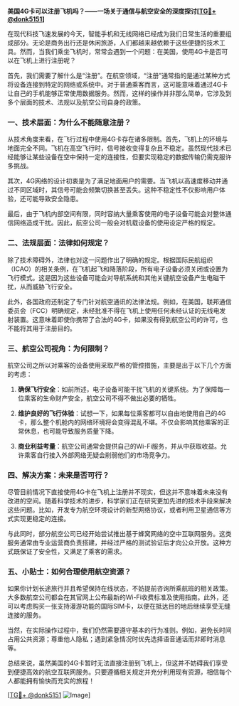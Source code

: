 **美国4G卡可以注册飞机吗？——一场关于通信与航空安全的深度探讨[[TG💪+ @donk5151](https://t.me/s/donk5151)]**

在现代科技飞速发展的今天，智能手机和无线网络已经成为我们日常生活的重要组成部分。无论是商务出行还是休闲旅游，人们都越来越依赖于这些便捷的技术工具。然而，当我们乘坐飞机时，常常会遇到一个问题：在美国，使用4G卡是否可以在飞机上进行注册呢？

首先，我们需要了解什么是“注册”。在航空领域，“注册”通常指的是通过某种方式将设备连接到特定的网络或系统中。对于普通乘客而言，这可能意味着通过4G卡让自己的手机能够正常使用数据服务。然而，这样的操作并非那么简单，它涉及到多个层面的技术、法规以及航空公司自身的政策。

### 一、技术层面：为什么不能随意注册？

从技术角度来看，在飞行过程中使用4G卡存在诸多限制。首先，飞机上的环境与地面完全不同。飞机在高空飞行时，信号接收变得复杂且不稳定。虽然现代技术已经能够让某些设备在空中保持一定的连接性，但要实现稳定的数据传输仍需克服许多挑战。

其次，4G网络的设计初衷是为了满足地面用户的需要。当飞机以高速度移动并通过不同区域时，其信号可能会频繁切换甚至丢失。这种不稳定性不仅影响用户体验，还可能导致安全隐患。

最后，由于飞机内部空间有限，同时容纳大量乘客使用的电子设备可能会对整体通信网络造成干扰。因此，航空公司一般会对机载设备的使用设定严格的规定。

### 二、法规层面：法律如何规定？

除了技术障碍外，法律也对这一问题作出了明确的规定。根据国际民航组织（ICAO）的相关条例，在飞机起飞和降落阶段，所有电子设备必须关闭或设置为飞行模式。这是因为这些设备可能会对导航系统和其他关键航空设备产生电磁干扰，从而威胁飞行安全。

此外，各国政府还制定了专门针对航空通讯的法律法规。例如，在美国，联邦通信委员会（FCC）明确规定，未经批准不得在飞机上使用任何未经认证的无线电发射装置。这意味着即使你携带了合法的4G卡，如果没有得到航空公司的许可，也不能将其用于注册目的。

### 三、航空公司视角：为何限制？

航空公司之所以对乘客的设备使用采取严格的管控措施，主要是出于以下几个方面的考虑：

1. **确保飞行安全**：如前所述，电子设备可能干扰飞机的关键系统。为了保障每一位乘客的生命财产安全，航空公司不得不做出必要的牺牲。
   
2. **维护良好的飞行体验**：试想一下，如果每位乘客都可以自由地使用自己的4G卡，那么整个机舱内的网络环境将会变得混乱不堪。不仅会影响其他乘客的正常休息，也可能导致服务质量下降。

3. **商业利益考量**：航空公司通常会提供自己的Wi-Fi服务，并从中获取收益。允许乘客自行接入外部网络无疑会削弱他们的市场竞争力。

### 四、解决方案：未来是否可行？

尽管目前情况下直接使用4G卡在飞机上注册并不现实，但这并不意味着未来没有改进的空间。随着科学技术的进步，科学家们正在研究更加先进的技术手段来解决这些问题。比如，开发专为航空环境设计的新型网络协议，或者利用卫星通信等方式实现更稳定的连接。

与此同时，部分航空公司已经开始尝试推出基于蜂窝网络的空中互联网服务。这类服务通常由专业运营商负责搭建，并经过严格的测试验证后才向公众开放。这种方式既保证了安全性，又满足了乘客的需求。

### 五、小贴士：如何合理使用航空资源？

如果你计划长途旅行并且希望保持在线状态，不妨提前咨询所乘航班的相关政策。大多数航空公司都会在其官网上公布最新的Wi-Fi收费标准及使用指南。此外，还可以考虑购买一张支持漫游功能的国际SIM卡，以便在抵达目的地后继续享受无缝连接的服务。

当然，在实际操作过程中，我们仍然需要遵守基本的行为准则。例如，避免长时间占用公共资源；尊重他人隐私；遇到紧急情况时优先选择语音通话而非即时消息等。

总结来说，虽然美国的4G卡暂时无法直接注册到飞机上，但这并不妨碍我们享受到便捷高效的航空互联网服务。只要遵循相关规定并充分利用现有资源，相信每个人都能拥有愉快而充实的旅程！

[[TG💪+ @donk5151](https://t.me/s/donk5151) ![Image](https://i.postimg.cc/rwNCRYN7/Snipaste-2025-04-30-17-27-05.png)]